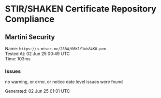 # STIR/SHAKEN Certificate Repository Compliance

## Martini Security

Name: `https://p.mtsec.me/2884/O6K1Y1ob84KU.pem`\
Tested At: 02 Jun 25 00:49 UTC\
Time: 103ms

### Issues

no warning, or error, or notice date level issues were found

Generated: 02 Jun 25 01:01 UTC